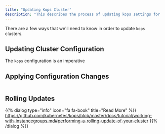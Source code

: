 ```yaml
---
title: "Updating Kops Cluster"
description: "This describes the process of updating kops settings for clusters provisioned using geodesic modules."
---
```


There are a few ways that we'll need to know in order to update `kops` clusters.

## Updating Cluster Configuration

The `kops` configuration is an imperative

## Applying Configuration Changes

```
```

## Rolling Updates

{{% dialog type="info" icon="fa fa-book" title="Read More" %}}
<https://github.com/kubernetes/kops/blob/master/docs/tutorial/working-with-instancegroups.md#performing-a-rolling-update-of-your-cluster>
{{% /dialog %}}
